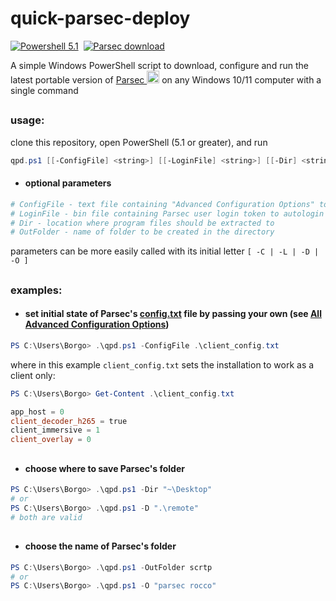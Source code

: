 # quick-parsec-deploy

[![Powershell 5.1](https://github.com/Borgotto/quick-parsec-deploy/actions/workflows/powershell-test.yml/badge.svg?branch=main)](https://github.com/Borgotto/quick-parsec-deploy/actions/workflows/powershell-test.yml)&nbsp;
[![Parsec download](https://github.com/Borgotto/quick-parsec-deploy/actions/workflows/parsec-download.yml/badge.svg?branch=main)](https://github.com/Borgotto/quick-parsec-deploy/actions/workflows/parsec-download.yml)

A simple Windows PowerShell script to download, configure and run the latest portable version of
<a href="https://parsec.app/downloads">Parsec <img src="https://imgur.com/3QEwVvy.png" width=20 height=20></a>
 on any Windows 10/11 computer with a single command
 ##


### usage:
clone this repository, open PowerShell (5.1 or greater), and run
```powershell
qpd.ps1 [[-ConfigFile] <string>] [[-LoginFile] <string>] [[-Dir] <string>] [[-OutFolder] <string>]
```

- #### optional parameters
```powershell
# ConfigFile - text file containing "Advanced Configuration Options" to add to config.txt
# LoginFile - bin file containing Parsec user login token to autologin
# Dir - location where program files should be extracted to
# OutFolder - name of folder to be created in the directory
```
parameters can be more easily called with its initial letter `[ -C | -L | -D | -O ]`
##


### examples:
- #### set initial state of Parsec's [config.txt](https://support.parsec.app/hc/en-us/articles/360003145951-Accessing-Your-Advanced-Settings) file by passing your own (see [All Advanced Configuration Options](https://support.parsec.app/hc/en-us/articles/360001562772-All-Advanced-Configuration-Options))
```powershell
PS C:\Users\Borgo> .\qpd.ps1 -ConfigFile .\client_config.txt
```
where in this example `client_config.txt` sets the installation to work as a client only:
```powershell
PS C:\Users\Borgo> Get-Content .\client_config.txt

app_host = 0
client_decoder_h265 = true
client_immersive = 1
client_overlay = 0
```
##

- #### choose where to save Parsec's folder
```powershell
PS C:\Users\Borgo> .\qpd.ps1 -Dir "~\Desktop"
# or
PS C:\Users\Borgo> .\qpd.ps1 -D ".\remote"
# both are valid
```
##

- #### choose the name of Parsec's folder
```powershell
PS C:\Users\Borgo> .\qpd.ps1 -OutFolder scrtp
# or
PS C:\Users\Borgo> .\qpd.ps1 -O "parsec rocco"
```
